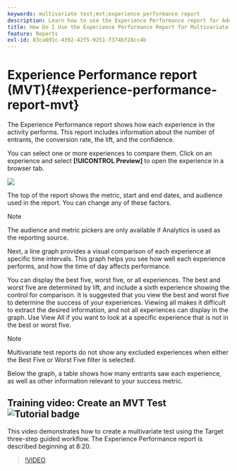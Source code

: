 ```yaml
---
keywords: multivariate test;mvt;experience performance report
description: Learn how to use the Experience Performance report for Adobe Target Experience Targeting activities that show how each experience in the activity performs.
title: How Do I Use the Experience Performance Report for Multivariate Tests?
feature: Reports
exl-id: 83ca691c-4392-42f5-9251-f374bf28cc4b
---
```

# Experience Performance report (MVT){#experience-performance-report-mvt}

The Experience Performance report shows how each experience in the activity performs. This report includes information about the number of entrants, the conversion rate, the lift, and the confidence.

You can select one or more experiences to compare them. Click on an experience and select **[!UICONTROL Preview]** to open the experience in a browser tab.

![](assets/experienceperformancetable.png)

The top of the report shows the metric, start and end dates, and audience used in the report. You can change any of these factors.

>[!NOTE]
>
>The audience and metric pickers are only available if Analytics is used as the reporting source.

Next, a line graph provides a visual comparison of each experience at specific time intervals. This graph helps you see how well each experience performs, and how the time of day affects performance.

You can display the best five, worst five, or all experiences. The best and worst five are determined by lift, and include a sixth experience showing the control for comparison. It is suggested that you view the best and worst five to determine the success of your experiences. Viewing all makes it difficult to extract the desired information, and not all experiences can display in the graph. Use View All if you want to look at a specific experience that is not in the best or worst five.

>[!NOTE]
>
>Multivariate test reports do not show any excluded experiences when either the Best Five or Worst Five filter is selected.

Below the graph, a table shows how many entrants saw each experience, as well as other information relevant to your success metric. 

## Training video: Create an MVT Test ![Tutorial badge](/help/assets/tutorial.png)

This video demonstrates how to create a multivariate test using the Target three-step guided workflow. The Experience Performance report is described beginning at 8:20.

>[!VIDEO](https://video.tv.adobe.com/v/17395)
